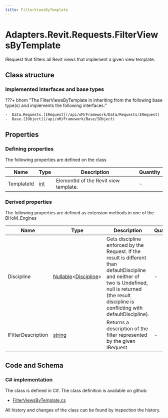 ```yaml
---
title: FilterViewsByTemplate
---
```


# Adapters.Revit.Requests.FilterViewsByTemplate

IRequest that filters all Revit views that implement a given view template.

## Class structure

### Implemented interfaces and base types

???+ bhom "The FilterViewsByTemplate in inheriting from the following base type(s) and implements the following interfaces:"

    -  Data.Requests.[IRequest](/api/oM/Framework/Data/Requests/IRequest)
    -  Base.[IObject](/api/oM/Framework/Base/IObject)


## Properties



### Defining properties

The following properties are defined on the class

| Name             | Type             | Description      | Quantity         |
|------------------|------------------|------------------|------------------|
| TemplateId | [int](https://learn.microsoft.com/en-us/dotnet/api/System.Int32?view=netstandard-2.0) | ElementId of the Revit view template. | - |


### Derived properties

The following properties are defined as extension methods in one of the BHoM_Engines

| Name             | Type             | Description      | Quantity         | Engine           |
|------------------|------------------|------------------|------------------|------------------|
| Discipline | [Nullable](https://learn.microsoft.com/en-us/dotnet/api/System.Nullable-1?view=netstandard-2.0)&lt;[Discipline](/api/oM/Adapter/Adapters/Revit/Enums/Discipline)&gt; | Gets discipline enforced by the Request. If the result is different than defaultDiscipline and neither of two is Undefined, null is returned (the result discipline is conflicting with defaultDiscipline). | - | Revit_Engine |
| IFilterDescription | [string](https://learn.microsoft.com/en-us/dotnet/api/System.String?view=netstandard-2.0) | Returns a description of the filter represented by the given IRequest. | - | Revit_Engine |


## Code and Schema

### C# implementation

The class is defined in C#. The class definition is available on github:

- [FilterViewsByTemplate.cs](https://github.com/BHoM/Revit_Toolkit/blob/develop/Revit_oM/Requests/FilterViewsByTemplate.cs)

All history and changes of the class can be found by inspection the history.

